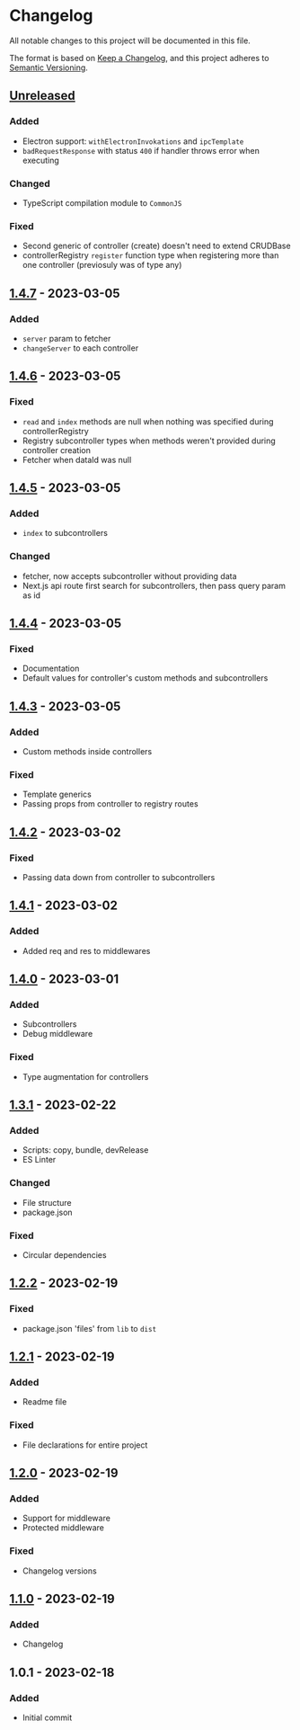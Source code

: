 # Changelog

All notable changes to this project will be documented in this file.

The format is based on [Keep a Changelog](https://keepachangelog.com/en/1.0.0/),
and this project adheres to [Semantic Versioning](https://semver.org/spec/v2.0.0.html).

## [Unreleased]
### Added
- Electron support: `withElectronInvokations` and `ipcTemplate`
- `badRequestResponse` with status `400` if handler throws error when executing

### Changed
- TypeScript compilation module to `CommonJS`

### Fixed
- Second generic of controller (create) doesn't need to extend CRUDBase
- controllerRegistry `register` function type when registering more than one controller (previosuly was of type any)

## [1.4.7] - 2023-03-05
### Added
- `server` param to fetcher
- `changeServer` to each controller

## [1.4.6] - 2023-03-05
### Fixed
- `read` and `index` methods are null when nothing was specified during controllerRegistry
- Registry subcontroller types when methods weren't provided during controller creation
- Fetcher when dataId was null

## [1.4.5] - 2023-03-05
### Added
- `index` to subcontrollers

### Changed
- fetcher, now accepts subcontroller without providing data
- Next.js api route first search for subcontrollers, then pass query param as id

## [1.4.4] - 2023-03-05
### Fixed
- Documentation
- Default values for controller's custom methods and subcontrollers

## [1.4.3] - 2023-03-05
### Added
- Custom methods inside controllers

### Fixed
- Template generics
- Passing props from controller to registry routes

## [1.4.2] - 2023-03-02
### Fixed
- Passing data down from controller to subcontrollers

## [1.4.1] - 2023-03-02
### Added
- Added req and res to middlewares

## [1.4.0] - 2023-03-01
### Added
- Subcontrollers
- Debug middleware

### Fixed
- Type augmentation for controllers

## [1.3.1] - 2023-02-22
### Added
- Scripts: copy, bundle, devRelease
- ES Linter

### Changed
- File structure
- package.json

### Fixed
- Circular dependencies

## [1.2.2] - 2023-02-19
### Fixed
- package.json 'files' from `lib` to `dist`

## [1.2.1] - 2023-02-19
### Added
- Readme file

### Fixed
- File declarations for entire project

## [1.2.0] - 2023-02-19
### Added
- Support for middleware
- Protected middleware

### Fixed
- Changelog versions

## [1.1.0] - 2023-02-19
### Added
- Changelog

## 1.0.1 - 2023-02-18
### Added
- Initial commit

[Unreleased]: https://github.com/Martiinii/csr-controller/compare/v1.4.7...HEAD
[1.4.7]: https://github.com/Martiinii/csr-controller/compare/v1.4.6...v1.4.7
[1.4.6]: https://github.com/Martiinii/csr-controller/compare/v1.4.5...v1.4.6
[1.4.5]: https://github.com/Martiinii/csr-controller/compare/v1.4.4...v1.4.5
[1.4.4]: https://github.com/Martiinii/csr-controller/compare/v1.4.3...v1.4.4
[1.4.3]: https://github.com/Martiinii/csr-controller/compare/v1.4.2...v1.4.3
[1.4.2]: https://github.com/Martiinii/csr-controller/compare/v1.4.1...v1.4.2
[1.4.1]: https://github.com/Martiinii/csr-controller/compare/v1.4.0...v1.4.1
[1.4.0]: https://github.com/Martiinii/csr-controller/compare/v1.3.1...v1.4.0
[1.3.1]: https://github.com/Martiinii/csr-controller/compare/v1.2.2...v1.3.1
[1.2.2]: https://github.com/Martiinii/csr-controller/compare/v1.2.1...v1.2.2
[1.2.1]: https://github.com/Martiinii/csr-controller/compare/v1.2.0...v1.2.1
[1.2.0]: https://github.com/Martiinii/csr-controller/compare/v1.1.0...v1.2.0
[1.1.0]: https://github.com/Martiinii/csr-controller/compare/v1.0.1...v1.1.0
